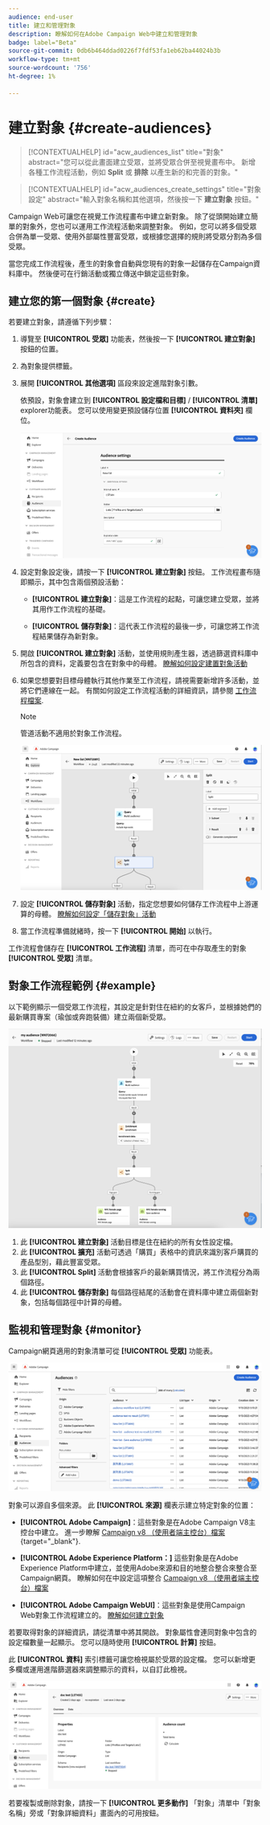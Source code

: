 ```yaml
---
audience: end-user
title: 建立和管理對象
description: 瞭解如何在Adobe Campaign Web中建立和管理對象
badge: label="Beta"
source-git-commit: 0db6b464ddad0226f7fdf53fa1eb62ba44024b3b
workflow-type: tm+mt
source-wordcount: '756'
ht-degree: 1%

---
```



# 建立對象 {#create-audiences}

>[!CONTEXTUALHELP]
>id="acw_audiences_list"
>title="對象"
>abstract="您可以從此畫面建立受眾，並將受眾合併至視覺畫布中。 新增各種工作流程活動，例如 **Split** 或 **排除** 以產生新的和完善的對象。"

>[!CONTEXTUALHELP]
>id="acw_audiences_create_settings"
>title="對象設定"
>abstract="輸入對象名稱和其他選項，然後按一下 **建立對象** 按鈕。"

Campaign Web可讓您在視覺工作流程畫布中建立新對象。 除了從頭開始建立簡單的對象外，您也可以運用工作流程活動來調整對象。 例如，您可以將多個受眾合併為單一受眾、使用外部屬性豐富受眾，或根據您選擇的規則將受眾分割為多個受眾。

當您完成工作流程後，產生的對象會自動與您現有的對象一起儲存在Campaign資料庫中。 然後便可在行銷活動或獨立傳送中鎖定這些對象。

## 建立您的第一個對象 {#create}

若要建立對象，請遵循下列步驟：

1. 導覽至 **[!UICONTROL 受眾]** 功能表，然後按一下 **[!UICONTROL 建立對象]** 按鈕的位置。
1. 為對象提供標籤。
1. 展開 **[!UICONTROL 其他選項]** 區段來設定進階對象引數。

   依預設，對象會建立到 **[!UICONTROL 設定檔和目標]** / **[!UICONTROL 清單]** explorer功能表。 您可以使用變更預設儲存位置 **[!UICONTROL 資料夾]** 欄位。

   ![](assets/audiences-settings.png)

1. 設定對象設定後，請按一下 **[!UICONTROL 建立對象]** 按鈕。 工作流程畫布隨即顯示，其中包含兩個預設活動：

   * **[!UICONTROL 建立對象]**：這是工作流程的起點，可讓您建立受眾，並將其用作工作流程的基礎。

   * **[!UICONTROL 儲存對象]**：這代表工作流程的最後一步，可讓您將工作流程結果儲存為新對象。

1. 開啟 **[!UICONTROL 建立對象]** 活動，並使用規則產生器，透過篩選資料庫中所包含的資料，定義要包含在對象中的母體。 [瞭解如何設定建置對象活動](../workflows/activities/build-audience.md)

1. 如果您想要對目標母體執行其他作業至工作流程，請視需要新增許多活動，並將它們連線在一起。 有關如何設定工作流程活動的詳細資訊，請參閱 [工作流程檔案](../workflows/activities/about-activities.md).

   >[!NOTE]
   >
   >管道活動不適用於對象工作流程。

   ![](assets/audience-creation-canvas.png)

1. 設定 **[!UICONTROL 儲存對象]** 活動，指定您想要如何儲存工作流程中上游運算的母體。 [瞭解如何設定「儲存對象」活動](../workflows/activities/save-audience.md)

1. 當工作流程準備就緒時，按一下 **[!UICONTROL 開始]** 以執行。

工作流程會儲存在 **[!UICONTROL 工作流程]** 清單，而可在中存取產生的對象 **[!UICONTROL 受眾]** 清單。

## 對象工作流程範例 {#example}

以下範例顯示一個受眾工作流程，其設定是針對住在紐約的女客戶，並根據她們的最新購買專案（瑜伽或奔跑裝備）建立兩個新受眾。

![](assets/audiences-example.png)

1. 此 **[!UICONTROL 建立對象]** 活動目標是住在紐約的所有女性設定檔。
1. 此 **[!UICONTROL 擴充]** 活動可透過「購買」表格中的資訊來識別客戶購買的產品型別，藉此豐富受眾。
1. 此 **[!UICONTROL Split]** 活動會根據客戶的最新購買情況，將工作流程分為兩個路徑。
1. 此 **[!UICONTROL 儲存對象]** 每個路徑結尾的活動會在資料庫中建立兩個新對象，包括每個路徑中計算的母體。

## 監視和管理對象 {#monitor}

Campaign網頁適用的對象清單可從 **[!UICONTROL 受眾]** 功能表。

![](assets/audiences-list.png)

對象可以源自多個來源。 此 **[!UICONTROL 來源]** 欄表示建立特定對象的位置：

* **[!UICONTROL Adobe Campaign]**：這些對象是在Adobe Campaign V8主控台中建立。 進一步瞭解 [Campaign v8 （使用者端主控台）檔案](https://experienceleague.adobe.com/docs/campaign/campaign-v8/audience/create-audiences/create-audiences.html){target="_blank"}.

* **[!UICONTROL Adobe Experience Platform：]** 這些對象是在Adobe Experience Platform中建立，並使用Adobe來源和目的地整合整合來整合至Campaign網頁。 瞭解如何在中設定這項整合 [Campaign v8 （使用者端主控台）檔案](https://experienceleague.adobe.com/docs/campaign/campaign-v8/connect/ac-aep/ac-aep.html)

* **[!UICONTROL Adobe Campaign WebUI]**：這些對象是使用Campaign Web對象工作流程建立的。 [瞭解如何建立對象](create-audience.md)

若要取得對象的詳細資訊，請從清單中將其開啟。 對象屬性會連同對象中包含的設定檔數量一起顯示。 您可以隨時使用 **[!UICONTROL 計算]** 按鈕。

此 **[!UICONTROL 資料]** 索引標籤可讓您檢視屬於受眾的設定檔。 您可以新增更多欄或運用進階篩選器來調整顯示的資料，以自訂此檢視。

![](assets/audiences-details.png)

若要複製或刪除對象，請按一下 **[!UICONTROL 更多動作]** 「對象」清單中「對象名稱」旁或「對象詳細資料」畫面內的可用按鈕。
